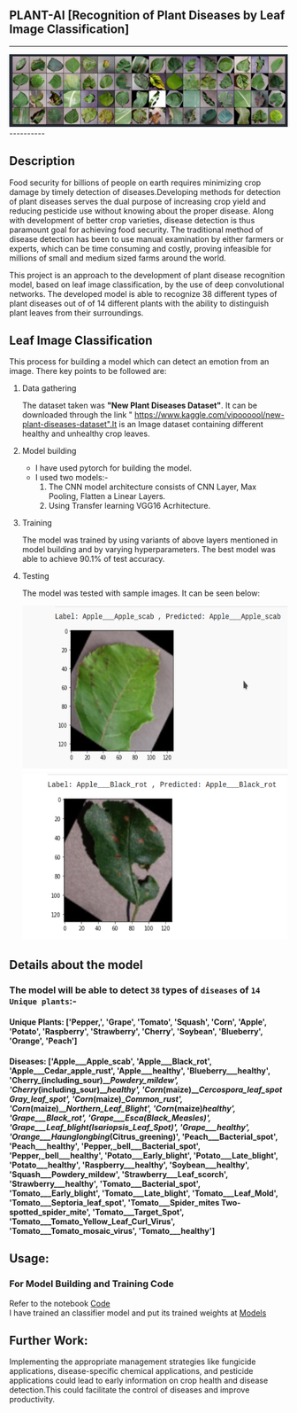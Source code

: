 ## PLANT-AI [Recognition of Plant Diseases by Leaf Image Classification]
----------
 <img src="./Assets/batch.png" alt="batch of image"/>
----------

## Description
   Food security for billions of people on earth requires minimizing crop damage by timely detection of diseases.Developing methods
for detection  of plant diseases serves the dual purpose of increasing crop yield and reducing pesticide use without knowing 
about the proper disease. Along with development of better crop varieties, disease detection is thus paramount goal for achieving 
food security. The traditional method of disease detection has been to use manual examination by either farmers or experts, which 
can be time consuming and costly, proving infeasible for millions of small and medium sized farms around the world.

   This project is an approach to the development of plant disease recognition model, based on leaf image classification, by the
use of deep convolutional networks. The developed model is able to recognize 38 different types of plant diseases out of of 14 different plants with the ability to distinguish plant leaves from their surroundings.


## Leaf Image Classification

 This process for building a model which can detect an emotion from an image. There key points to be followed are:

1. Data gathering 

   The dataset taken was **"New Plant Diseases Dataset"**. It can be downloaded through the link " https://www.kaggle.com/vipoooool/new-plant-diseases-dataset".It is an Image dataset containing different healthy and unhealthy crop leaves.

2. Model building
   - I have used pytorch for building the model.
   - I used two models:-
      1. The CNN model architecture consists of CNN Layer, Max Pooling, Flatten a Linear Layers.
      2. Using Transfer learning VGG16 Acrhitecture.

3. Training

   The model was trained  by  using variants of above layers mentioned in model building and by varying hyperparameters. The best model was able to achieve 90.1% of test accuracy.

4. Testing

   The model was tested with sample images. It can be seen below:


   <!-- <img src="" alt="index1" height="300px"/> -->
   <div align="center">
   <img src="./Assets/out1.png" alt="index2" height="300px" width="500"/>
   <img src="./Assets/out2.png" alt="index3" height="300px"  width="500"/>
   </div>

## Details about the model

### The model will be able to detect `38` types of `diseases` of `14 Unique plants`:-

#### Unique Plants: ['Pepper,', 'Grape', 'Tomato', 'Squash', 'Corn', 'Apple', 'Potato', 'Raspberry', 'Strawberry', 'Cherry', 'Soybean', 'Blueberry', 'Orange', 'Peach']

####  Diseases: ['Apple___Apple_scab', 'Apple___Black_rot', 'Apple___Cedar_apple_rust', 'Apple___healthy', 'Blueberry___healthy', 'Cherry_(including_sour)___Powdery_mildew', 'Cherry_(including_sour)___healthy', 'Corn_(maize)___Cercospora_leaf_spot Gray_leaf_spot', 'Corn_(maize)___Common_rust_', 'Corn_(maize)___Northern_Leaf_Blight', 'Corn_(maize)___healthy', 'Grape___Black_rot', 'Grape___Esca_(Black_Measles)', 'Grape___Leaf_blight_(Isariopsis_Leaf_Spot)', 'Grape___healthy', 'Orange___Haunglongbing_(Citrus_greening)', 'Peach___Bacterial_spot', 'Peach___healthy', 'Pepper,_bell___Bacterial_spot', 'Pepper,_bell___healthy', 'Potato___Early_blight', 'Potato___Late_blight', 'Potato___healthy', 'Raspberry___healthy', 'Soybean___healthy', 'Squash___Powdery_mildew', 'Strawberry___Leaf_scorch', 'Strawberry___healthy', 'Tomato___Bacterial_spot', 'Tomato___Early_blight', 'Tomato___Late_blight', 'Tomato___Leaf_Mold', 'Tomato___Septoria_leaf_spot', 'Tomato___Spider_mites Two-spotted_spider_mite', 'Tomato___Target_Spot', 'Tomato___Tomato_Yellow_Leaf_Curl_Virus', 'Tomato___Tomato_mosaic_virus', 'Tomato___healthy']

## Usage:

### For Model Building and Training Code

Refer to the notebook [Code](Src) <br/> 
I have trained an classifier model and put its trained weights at [Models](Models)


## Further Work:
Implementing the appropriate management strategies like fungicide applications, disease-specific chemical applications, and  pesticide applications could lead to early information on crop health and disease detection.This could facilitate
the control of diseases and improve productivity.